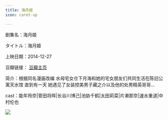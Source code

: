 ```yaml
---
title: 海月姬
icon: caret-up

---
```


剧集名：海月姬

タイトル：海月姫

上映日期：2014-12-27

豆瓣链接： [豆瓣主页](https://movie.douban.com/subject/25861695/)

简介：根据同名漫画改编 水母宅女仓下月海和她的宅女朋友们共同生活在陈旧公寓天水馆 直到有一天 她遇见了女装控美男子藏之介以及他的处男精英哥哥…

cast：能年玲奈|菅田将晖|长谷川博己|池胁千鹤|太田莉菜|片濑那奈|速水重道|中村伦也

![](https://listpic.tsgsanjiao.com/movie/2014/2014hyj.jpg)